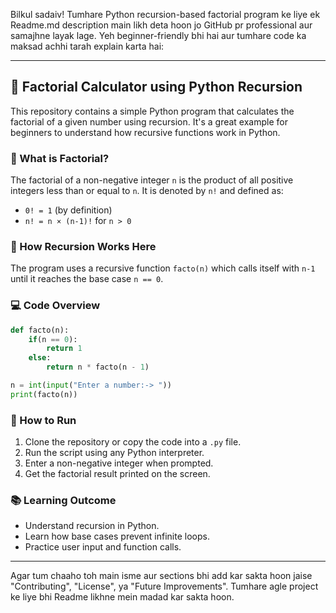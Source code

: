 Bilkul sadaiv! Tumhare Python recursion-based factorial program ke liye ek Readme.md description main likh deta hoon jo GitHub pr professional aur samajhne layak lage. Yeh beginner-friendly bhi hai aur tumhare code ka maksad achhi tarah explain karta hai:

---

## 🧮 Factorial Calculator using Python Recursion

This repository contains a simple Python program that calculates the factorial of a given number using recursion. It's a great example for beginners to understand how recursive functions work in Python.

### 📌 What is Factorial?

The factorial of a non-negative integer `n` is the product of all positive integers less than or equal to `n`. It is denoted by `n!` and defined as:

- `0! = 1` (by definition)
- `n! = n × (n-1)!` for `n > 0`

### 🧠 How Recursion Works Here

The program uses a recursive function `facto(n)` which calls itself with `n-1` until it reaches the base case `n == 0`.

### 💻 Code Overview

```python
def facto(n):
    if(n == 0):
        return 1
    else:
        return n * facto(n - 1)

n = int(input("Enter a number:-> "))
print(facto(n))
```

### 🚀 How to Run

1. Clone the repository or copy the code into a `.py` file.
2. Run the script using any Python interpreter.
3. Enter a non-negative integer when prompted.
4. Get the factorial result printed on the screen.

### 📚 Learning Outcome

- Understand recursion in Python.
- Learn how base cases prevent infinite loops.
- Practice user input and function calls.

---

Agar tum chaaho toh main isme aur sections bhi add kar sakta hoon jaise "Contributing", "License", ya "Future Improvements". Tumhare agle project ke liye bhi Readme likhne mein madad kar sakta hoon.
